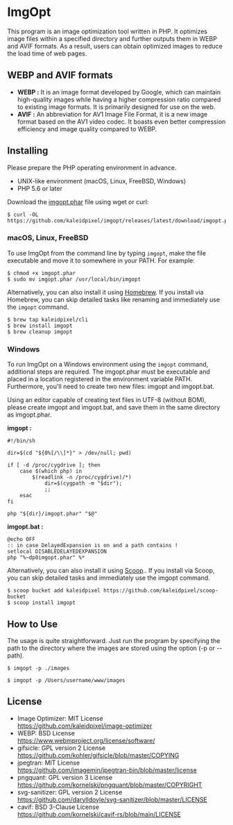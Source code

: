 # ImgOpt
This program is an image optimization tool written in PHP. It optimizes image files within a specified directory and further outputs them in WEBP and AVIF formats. As a result, users can obtain optimized images to reduce the load time of web pages.

## WEBP and AVIF formats
- **WEBP :** It is an image format developed by Google, which can maintain high-quality images while having a higher compression ratio compared to existing image formats. It is primarily designed for use on the web. 
- **AVIF :** An abbreviation for AV1 Image File Format, it is a new image format based on the AV1 video codec. It boasts even better compression efficiency and image quality compared to WEBP.

## Installing
Please prepare the PHP operating environment in advance.

- UNIX-like environment (macOS, Linux, FreeBSD, Windows)
- PHP 5.6 or later

Download the [imgopt.phar](https://github.com/kaleidpixel/imgopt/releases/latest/download/imgopt.phar) file using wget or curl:

```shell
$ curl -OL https://github.com/kaleidpixel/imgopt/releases/latest/download/imgopt.phar

```

### macOS, Linux, FreeBSD

To use ImgOpt from the command line by typing `imgopt`, make the file executable and move it to somewhere in your PATH. For example:

```shell
$ chmod +x imgopt.phar
$ sudo mv imgopt.phar /usr/local/bin/imgopt

```

Alternatively, you can also install it using [Homebrew](https://brew.sh/). If you install via Homebrew, you can skip detailed tasks like renaming and immediately use the `imgopt` command.

```shell
$ brew tap kaleidpixel/cli
$ brew install imgopt
$ brew cleanup imgopt

```

### Windows

To run ImgOpt on a Windows environment using the `imgopt` command, additional steps are required. The imgopt.phar must be executable and placed in a location registered in the environment variable PATH. Furthermore, you'll need to create two new files: imgopt and imgopt.bat.

Using an editor capable of creating text files in UTF-8 (without BOM), please create imgopt and imgopt.bat, and save them in the same directory as imgopt.phar.

**imgopt :**
```shell
#!/bin/sh

dir=$(cd "${0%[/\\]*}" > /dev/null; pwd)

if [ -d /proc/cygdrive ]; then
    case $(which php) in
        $(readlink -n /proc/cygdrive)/*)
            dir=$(cygpath -m "$dir");
            ;;
    esac
fi

php "${dir}/imgopt.phar" "$@"

```

**imgopt.bat :**
```shell
@echo OFF
:: in case DelayedExpansion is on and a path contains ! 
setlocal DISABLEDELAYEDEXPANSION
php "%~dp0imgopt.phar" %*

```

Alternatively, you can also install it using [Scoop](https://scoop.sh/).. If you install via Scoop, you can skip detailed tasks and immediately use the imgopt command.

```shell
$ scoop bucket add kaleidpixel https://github.com/kaleidpixel/scoop-bucket
$ scoop install imgopt

```

## How to Use
The usage is quite straightforward. Just run the program by specifying the path to the directory where the images are stored using the option (-p or --path).

```shell
$ imgopt -p ./images

```
```shell
$ imgopt -p /Users/username/www/images

```

## License
* Image Optimizer: MIT License  
  https://github.com/kaleidpixel/image-optimizer
* WEBP: BSD License  
  https://www.webmproject.org/license/software/
* gifsicle: GPL version 2 License  
  https://github.com/kohler/gifsicle/blob/master/COPYING
* jpegtran: MIT License  
  https://github.com/imagemin/jpegtran-bin/blob/master/license
* pngquant: GPL version 3 License  
  https://github.com/kornelski/pngquant/blob/master/COPYRIGHT
* svg-sanitizer: GPL version 2 License  
  https://github.com/darylldoyle/svg-sanitizer/blob/master/LICENSE
* cavif: BSD 3-Clause License  
  https://github.com/kornelski/cavif-rs/blob/main/LICENSE
